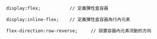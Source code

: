 ```
display:flex;			// 定義彈性盒容器
```

```
display:inline-flex;	// 定義彈性盒容器為行內元素
```

```
flex-direction:row-reverse;		// 設置容器內元素流動的方向
```